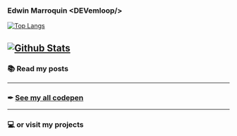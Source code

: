 ### Edwin Marroquin &lt;DEVemloop/&gt;

[![Top Langs](https://github-readme-stats.vercel.app/api/?username=devemloop&show_icons=true)](https://github.com/devemloop)

[![Github Stats](https://github-readme-stats.vercel.app/api/top-langs/?username=devemloop&show_icons=true&layout=compact)](https://github.com/devemloop)
---
### 📚 Read my posts
<!-- blog:start -->
<!-- blog:end -->
---
### ✒ [See my all codepen](https://codepen.io/DEVemloop)
---
### 💻 or visit my projects 
<!-- codepen:start -->
<!-- codepen:end -->
